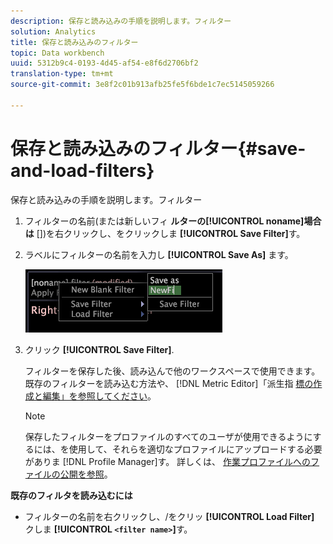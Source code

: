 ```yaml
---
description: 保存と読み込みの手順を説明します。フィルター
solution: Analytics
title: 保存と読み込みのフィルター
topic: Data workbench
uuid: 5312b9c4-0193-4d45-af54-e8f6d2706bf2
translation-type: tm+mt
source-git-commit: 3e8f2c01b913afb25fe5f6bde1c7ec5145059266

---
```



# 保存と読み込みのフィルター{#save-and-load-filters}

保存と読み込みの手順を説明します。フィルター

1. フィルターの名前(または新しいフィ **ルターの[!UICONTROL noname]場合は** \[\])を右クリックし、をクリックしま **[!UICONTROL Save Filter]**&#x200B;す。
1. ラベルにフィルターの名前を入力し **[!UICONTROL Save As]** ます。

   ![ステップ情報](assets/vis_FilterEditor_SaveFilter.png)

1. クリック **[!UICONTROL Save Filter]**.

   フィルターを保存した後、読み込んで他のワークスペースで使用できます。 既存のフィルターを読み込む方法や、 [!DNL Metric Editor]「派生指 [標の作成と編集」を参照してください](../../../../home/c-get-started/c-admin-intrf/c-prof-mgr/c-drvd-mtrcs.md#concept-e41723b342a849309874b26232224a40)。

   >[!NOTE]
   >
   >保存したフィルターをプロファイルのすべてのユーザが使用できるようにするには、を使用して、それらを適切なプロファイルにアップロードする必要がありま [!DNL Profile Manager]す。 詳しくは、 [作業プロファイルへのファイルの公開を参照](../../../../home/c-get-started/c-admin-intrf/c-prof-mgr/t-pub-files-wkg-prof.md#task-a0106e010c834d16bd60eef4721b6af9)。

**既存のフィルタを読み込むには**

* フィルターの名前を右クリックし、/をクリッ **[!UICONTROL Load Filter]** クしま **[!UICONTROL `<filter name>`]**&#x200B;す。

